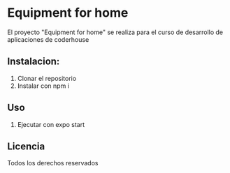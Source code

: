 # Equipment for home

El proyecto "Equipment for home" se realiza para el curso de desarrollo de aplicaciones de coderhouse

## Instalacion:

1. Clonar el repositorio
2. Instalar con npm i

## Uso

1. Ejecutar con expo start

## Licencia

Todos los derechos reservados
